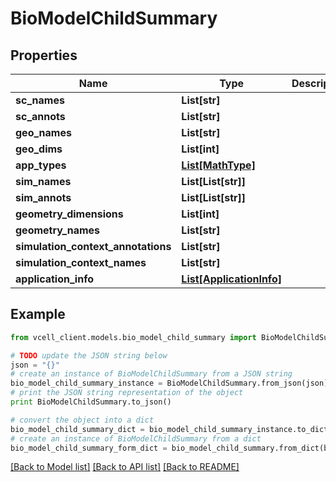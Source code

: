 # BioModelChildSummary


## Properties
Name | Type | Description | Notes
------------ | ------------- | ------------- | -------------
**sc_names** | **List[str]** |  | [optional] 
**sc_annots** | **List[str]** |  | [optional] 
**geo_names** | **List[str]** |  | [optional] 
**geo_dims** | **List[int]** |  | [optional] 
**app_types** | [**List[MathType]**](MathType.md) |  | [optional] 
**sim_names** | **List[List[str]]** |  | [optional] 
**sim_annots** | **List[List[str]]** |  | [optional] 
**geometry_dimensions** | **List[int]** |  | [optional] 
**geometry_names** | **List[str]** |  | [optional] 
**simulation_context_annotations** | **List[str]** |  | [optional] 
**simulation_context_names** | **List[str]** |  | [optional] 
**application_info** | [**List[ApplicationInfo]**](ApplicationInfo.md) |  | [optional] 

## Example

```python
from vcell_client.models.bio_model_child_summary import BioModelChildSummary

# TODO update the JSON string below
json = "{}"
# create an instance of BioModelChildSummary from a JSON string
bio_model_child_summary_instance = BioModelChildSummary.from_json(json)
# print the JSON string representation of the object
print BioModelChildSummary.to_json()

# convert the object into a dict
bio_model_child_summary_dict = bio_model_child_summary_instance.to_dict()
# create an instance of BioModelChildSummary from a dict
bio_model_child_summary_form_dict = bio_model_child_summary.from_dict(bio_model_child_summary_dict)
```
[[Back to Model list]](../README.md#documentation-for-models) [[Back to API list]](../README.md#documentation-for-api-endpoints) [[Back to README]](../README.md)


